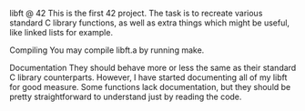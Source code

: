libft @ 42
This is the first 42 project. The task is to recreate various standard C library functions, as well as extra things which might be useful, like linked lists for example.

Compiling
You may compile libft.a by running make.

Documentation
They should behave more or less the same as their standard C library counterparts. However, I have started documenting all of my libft for good measure. Some functions lack documentation, but they should be pretty straightforward to understand just by reading the code.
